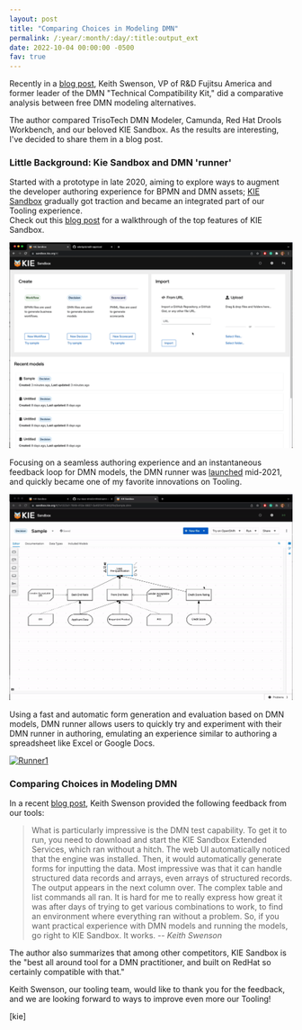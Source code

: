 ```yaml
---
layout: post
title: "Comparing Choices in Modeling DMN"
permalink: /:year/:month/:day/:title:output_ext
date: 2022-10-04 00:00:00 -0500
fav: true
---
```


Recently in a [blog post](https://social-biz.org/2022/10/03/choices-in-modeling-dmn/), Keith Swenson, VP of R&D Fujitsu America and former leader of the DMN "Technical Compatibility Kit," did a comparative analysis between free DMN modeling alternatives.

The author compared TrisoTech DMN Modeler, Camunda, Red Hat Drools Workbench, and our beloved KIE Sandbox. As the results are interesting, I've decided to share them in a blog post.

### Little Background: Kie Sandbox and DMN 'runner'

Started with a prototype in late 2020, aiming to explore ways to augment the developer authoring experience for BPMN and DMN assets; [KIE Sandbox](https://sandbox.kie.org/) gradually got traction and became an integrated part of our Tooling experience.  
Check out this [blog post](https://ederign.me/2022/02/03/kie-sandbox.html) for a walkthrough of the top features of KIE Sandbox.

[![Sandbox](/assets/2022/kiesandbox1.gif "Sandbox")](/assets/2022/kiesandbox1.gif)

Focusing on a seamless authoring experience and an instantaneous feedback loop for DMN models, the DMN runner was [launched](https://ederign.me/2021/07/12/dmn-runner-released.html) mid-2021, and quickly became one of my favorite innovations on Tooling.

[![Runner](/assets/2022/kiesandboxrunner.gif "Runner")](/assets/2022/kiesandboxrunner.gif)

Using a fast and automatic form generation and evaluation based on DMN models, DMN runner allows users to quickly try and experiment with their DMN runner in authoring, emulating an experience similar to authoring a spreadsheet like Excel or Google Docs.

[![Runner1](/assets/2021/dmnrunner4.gif "Runner1")](/assets/2021/dmnrunner4.gif)

### Comparing Choices in Modeling DMN

In a recent [blog post](https://social-biz.org/2022/10/03/choices-in-modeling-dmn/), Keith Swenson provided the following feedback from our tools:

> What is particularly impressive is the DMN test capability. To get it to run, you need to download and start the KIE Sandbox Extended Services, which ran without a hitch. The web UI automatically noticed that the engine was installed. Then, it would automatically generate forms for inputting the data. Most impressive was that it can handle structured data records and arrays, even arrays of structured records. The output appears in the next column over. The complex table and list commands all ran. It is hard for me to really express how great it was after days of trying to get various combinations to work, to find an environment where everything ran without a problem.
> So, if you want practical experience with DMN models and running the models, go right to KIE Sandbox. It works.
> -- <cite>Keith Swenson</cite>

The author also summarizes that among other competitors, KIE Sandbox is the "best all around tool for a DMN practitioner, and built on RedHat so certainly compatible with that."

Keith Swenson, our tooling team, would like to thank you for the feedback, and we are looking forward to ways to improve even more our Tooling!

[kie]
